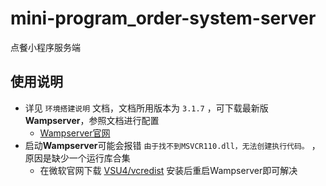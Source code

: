 # mini-program_order-system-server
点餐小程序服务端

## 使用说明
- 详见 `环境搭建说明` 文档，文档所用版本为 `3.1.7` ，可下载最新版**Wampserver**，参照文档进行配置
	- [Wampserver官网](https://www.wampserver.com/)
- 启动**Wampserver**可能会报错 `由于找不到MSVCR110.dll，无法创建执行代码。` ，原因是缺少一个运行库合集
	- 在微软官网下载 [VSU4/vcredist](https://www.microsoft.com/zh-CN/download/details.aspx?id=30679) 安装后重启Wampserver即可解决
